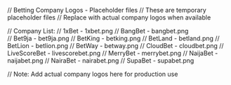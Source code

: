 // Betting Company Logos - Placeholder files
// These are temporary placeholder files
// Replace with actual company logos when available

// Company List:
// 1xBet - 1xbet.png
// BangBet - bangbet.png  
// Bet9ja - bet9ja.png
// BetKing - betking.png
// BetLand - betland.png
// BetLion - betlion.png
// BetWay - betway.png
// CloudBet - cloudbet.png
// LiveScoreBet - livescorebet.png
// MerryBet - merrybet.png
// NaijaBet - naijabet.png
// NairaBet - nairabet.png
// SupaBet - supabet.png

// Note: Add actual company logos here for production use
